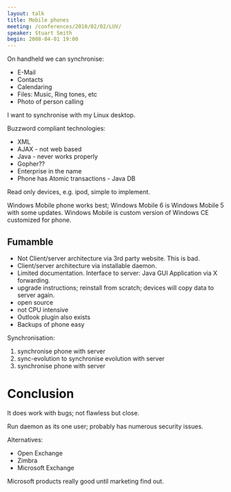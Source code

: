 ```yaml
---
layout: talk
title: Mobile phones
meeting: /conferences/2010/02/02/LUV/
speaker: Stuart Smith
begin: 2008-04-01 19:00
---
```

On handheld we can synchronise:

* E-Mail
* Contacts
* Calendaring
* Files: Music, Ring tones, etc
* Photo of person calling

I want to synchronise with my Linux desktop.

Buzzword compliant technologies:

* XML
* AJAX - not web based
* Java - never works properly
* Gopher??
* Enterprise in the name
* Phone has Atomic transactions - Java DB

Read only devices, e.g. ipod, simple to implement.

Windows Mobile phone works best; Windows Mobile 6 is
Windows Mobile 5 with some updates. Windows Mobile is
custom version of Windows CE customized for phone.

## Fumamble

* Not Client/server architecture via 3rd party website. This is bad.
* Client/server architecture via installable daemon.
* Limited documentation. Interface to server: Java GUI Application
via X forwarding.
* upgrade instructions; reinstall from scratch; devices will copy
data to server again.
* open source
* not CPU intensive
* Outlook plugin also exists
* Backups of phone easy

Synchronisation:

1. synchronise phone with server
2. sync-evolution to synchronise evolution with server
3. synchronise phone with server

# Conclusion

It does work with bugs; not flawless but close.

Run daemon as its one user; probably has numerous security issues.

Alternatives:

* Open Exchange
* Zimbra
* Microsoft Exchange

Microsoft products really good until marketing find out.
